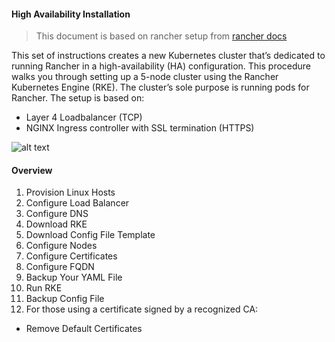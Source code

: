 #### High Availability Installation
> This document is based on rancher setup from [rancher docs ](https://rancher.com/docs/rancher/v2.x/en/installation/ha-server-install/#option-b-certificate-signed-by-a-recognized-certificate-authority)

This set of instructions creates a new Kubernetes cluster that’s dedicated to running Rancher in a high-availability (HA) configuration. This procedure walks you through setting up a 5-node cluster using the Rancher Kubernetes Engine (RKE). The cluster’s sole purpose is running pods for Rancher. The setup is based on:

- Layer 4 Loadbalancer (TCP)
- NGINX Ingress controller with SSL termination (HTTPS)

![alt text](https://rancher.com/docs/img/rancher/ha/rancher2ha.svg "topology")

#### Overview
1. Provision Linux Hosts
2. Configure Load Balancer
3. Configure DNS
4. Download RKE
5. Download Config File Template
6. Configure Nodes
7. Configure Certificates
8. Configure FQDN
9. Backup Your YAML File
10. Run RKE
11. Backup Config File
12. For those using a certificate signed by a recognized CA:
  - Remove Default Certificates
